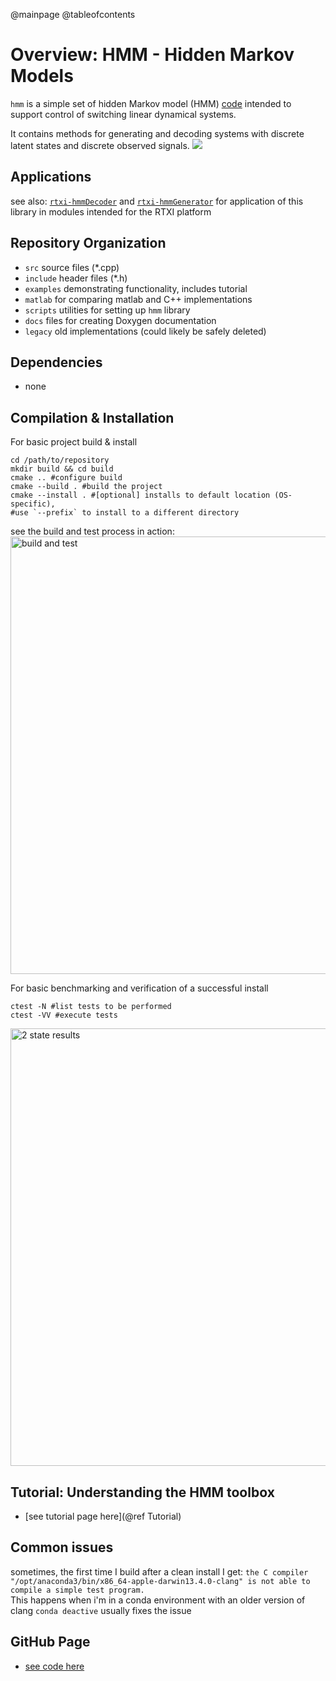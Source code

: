 @mainpage
@tableofcontents
# Overview: HMM - Hidden Markov Models
`hmm` is a simple set of hidden Markov model (HMM) [code](https://github.com/stanley-rozell/hmm) intended to support control of switching linear dynamical systems.

It contains methods for generating and decoding systems with discrete latent states and discrete observed signals.
![](https://github.com/stanley-rozell/hmm/blob/master/docs/imgs/hmmlogo_center_white.png)
<!-- https://github.com/stanley-rozell/hmm/blob/master/docs/imgs/hmmlogo.png -->
## Applications

see also: [`rtxi-hmmDecoder`](https://github.com/stanley-rozell/rtxi-hmmDecoder) and [`rtxi-hmmGenerator`](https://github.com/stanley-rozell/rtxi-hmmGenerator) for application of this library in modules intended for the RTXI platform


## Repository Organization
- `src` source files (*.cpp)
- `include` header files (*.h)
- `examples` demonstrating functionality, includes tutorial
- `matlab` for comparing matlab and C++ implementations
- `scripts` utilities for setting up `hmm` library
- `docs` files for creating Doxygen documentation
- `legacy` old implementations (could likely be safely deleted)

## Dependencies
- none

## Compilation & Installation

For basic project build & install
```shell
cd /path/to/repository
mkdir build && cd build
cmake .. #configure build
cmake --build . #build the project
cmake --install . #[optional] installs to default location (OS-specific),
#use `--prefix` to install to a different directory
```
<!-- make #build the project sudo make install #[optional] installs to default location (OS-specific) -->

see the build and test process in action:
<img src="./imgs/HMM_install_example_video.gif" alt="build and test" width="700"/>

For basic benchmarking and verification of a successful install
```shell
ctest -N #list tests to be performed
ctest -VV #execute tests
```

<img src="./imgs/2state_console.png" alt="2 state results" width="700"/>


## Tutorial: Understanding the HMM toolbox
- [see tutorial page here](@ref Tutorial)


## Common issues
sometimes, the first time I build after a clean install I get:
`the C compiler
    "/opt/anaconda3/bin/x86_64-apple-darwin13.4.0-clang"
  is not able to compile a simple test program.`  
This happens when i'm in a conda environment with an older version of clang
`conda deactive` usually fixes the issue

##  GitHub Page
  - [see code here](https://github.com/stanley-rozell/hmm)
<!--
```error: non-aggregate type 'std::vector<std::vector<double> >' cannot be initialized with an initializer list```

compile `main.cpp` with
```shell
clang++ -std=c++0x -o out main.cpp
```
instead

```  Cannot specify include directories for target "hmmtest" which is not built```
{CMAKE_PROJECT_NAME} needs to be the same as the over-arching folder name
# Acknowledgements -->
